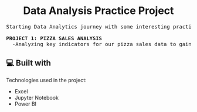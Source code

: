 <h1 align="center" id="title">Data Analysis Practice Project</h1>

<pre id="description">Starting Data Analytics journey with some interesting practice projects.
  
<b>PROJECT 1: PIZZA SALES ANALYSIS</b>
  -Analyzing key indicators for our pizza sales data to gain insights into business performance.
</pre>

  
<h2>💻 Built with</h2>

Technologies used in the project:

*   Excel
*   Jupyter Notebook
*   Power BI

